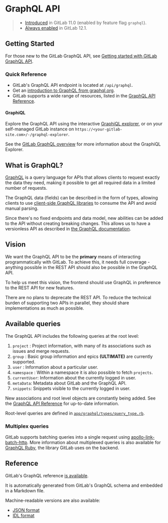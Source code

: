 # GraphQL API

> - [Introduced](https://gitlab.com/gitlab-org/gitlab-foss/-/merge_requests/19008) in GitLab 11.0 (enabled by feature flag `graphql`).
> - [Always enabled](https://gitlab.com/gitlab-org/gitlab-foss/-/merge_requests/30444) in GitLab 12.1.

## Getting Started

For those new to the GitLab GraphQL API, see
[Getting started with GitLab GraphQL API](getting_started.md).

### Quick Reference

- GitLab's GraphQL API endpoint is located at `/api/graphql`.
- Get an [introduction to GraphQL from graphql.org](https://graphql.org/).
- GitLab supports a wide range of resources, listed in the [GraphQL API Reference](reference/index.md).

#### GraphiQL

Explore the GraphQL API using the interactive [GraphiQL explorer](https://gitlab.com/-/graphql-explorer),
or on your self-managed GitLab instance on
`https://<your-gitlab-site.com>/-/graphql-explorer`.

See the [GitLab GraphQL overview](getting_started.md#graphiql) for more information about the GraphiQL Explorer.

## What is GraphQL?

[GraphQL](https://graphql.org/) is a query language for APIs that
allows clients to request exactly the data they need, making it
possible to get all required data in a limited number of requests.

The GraphQL data (fields) can be described in the form of types,
allowing clients to use [client-side GraphQL
libraries](https://graphql.org/code/#graphql-clients) to consume the
API and avoid manual parsing.

Since there's no fixed endpoints and data model, new abilities can be
added to the API without creating breaking changes. This allows us to
have a versionless API as described in [the GraphQL
documentation](https://graphql.org/learn/best-practices/#versioning).

## Vision

We want the GraphQL API to be the **primary** means of interacting
programmatically with GitLab. To achieve this, it needs full coverage - anything
possible in the REST API should also be possible in the GraphQL API.

To help us meet this vision, the frontend should use GraphQL in preference to
the REST API for new features.

There are no plans to deprecate the REST API. To reduce the technical burden of
supporting two APIs in parallel, they should share implementations as much as
possible.

## Available queries

The GraphQL API includes the following queries at the root level:

1. `project` : Project information, with many of its associations such as issues and merge requests.
1. `group` : Basic group information and epics **(ULTIMATE)** are currently supported.
1. `user` : Information about a particular user.
1. `namespace` : Within a namespace it is also possible to fetch `projects`.
1. `currentUser`: Information about the currently logged in user.
1. `metaData`: Metadata about GitLab and the GraphQL API.
1. `snippets`: Snippets visible to the currently logged in user.

New associations and root level objects are constantly being added.
See the [GraphQL API Reference](reference/index.md) for up-to-date information.

Root-level queries are defined in
[`app/graphql/types/query_type.rb`](https://gitlab.com/gitlab-org/gitlab/blob/master/app/graphql/types/query_type.rb).

### Multiplex queries

GitLab supports batching queries into a single request using
[apollo-link-batch-http](https://www.apollographql.com/docs/link/links/batch-http/). More
information about multiplexed queries is also available for
[GraphQL Ruby](https://graphql-ruby.org/queries/multiplex.html), the
library GitLab uses on the backend.

## Reference

GitLab's GraphQL reference [is available](reference/index.md).

It is automatically generated from GitLab's GraphQL schema and embedded in a Markdown file.

Machine-readable versions are also available:

- [JSON format](reference/gitlab_schema.json)
- [IDL format](reference/gitlab_schema.graphql)
